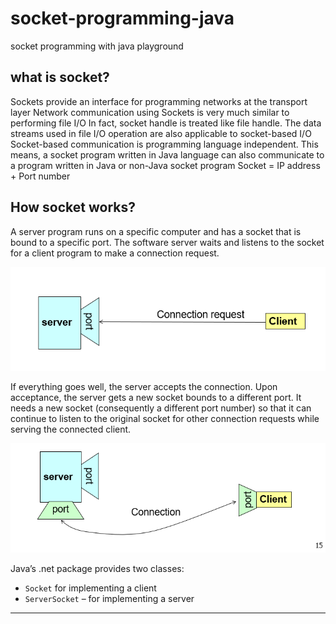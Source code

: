 # socket-programming-java
socket programming with java playground

## what is socket?
Sockets provide an interface for programming networks at the transport layer
Network communication using Sockets is very much similar to performing file I/O
In fact, socket handle is treated like file handle.
The data streams used in file I/O operation are also applicable to socket-based I/O
Socket-based communication is programming language independent.
This means, a socket program written in Java language can also communicate to a program written in Java or non-Java socket program
Socket  = IP address + Port number

## How socket works?
A server program runs on a specific computer and has a socket
that is bound to a specific port. The software
server waits and listens to the socket for a
client program to make a connection request.


![img.png](images/img.png)

If everything goes well, the server accepts the connection.
Upon acceptance, the server gets a new socket bounds
to a different port. 
It needs a new socket (consequently a different port number) so that it can continue to listen to the original socket
for other connection requests while serving the
connected client.

![img_1.png](images/img_1.png)

Java’s .net package provides two classes:
- `Socket` for implementing a client
- `ServerSocket` – for implementing a server

<hr>



